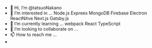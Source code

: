 - 👋 Hi, I’m @tatsuoNakano
- 👀 I’m interested in ... Node.js Exprees MongoDB Firebase Electron ReactNitve Next.js Gatsby.js
- 🌱 I’m currently learning ... webpack React TypeScript
- 💞️ I’m looking to collaborate on ...
- 📫 How to reach me ...
- 

<!---
tatsuoNakano/tatsuoNakano is a ✨ special ✨ repository because its `README.md` (this file) appears on your GitHub profile.
You can click the Preview link to take a look at your changes.
--->
